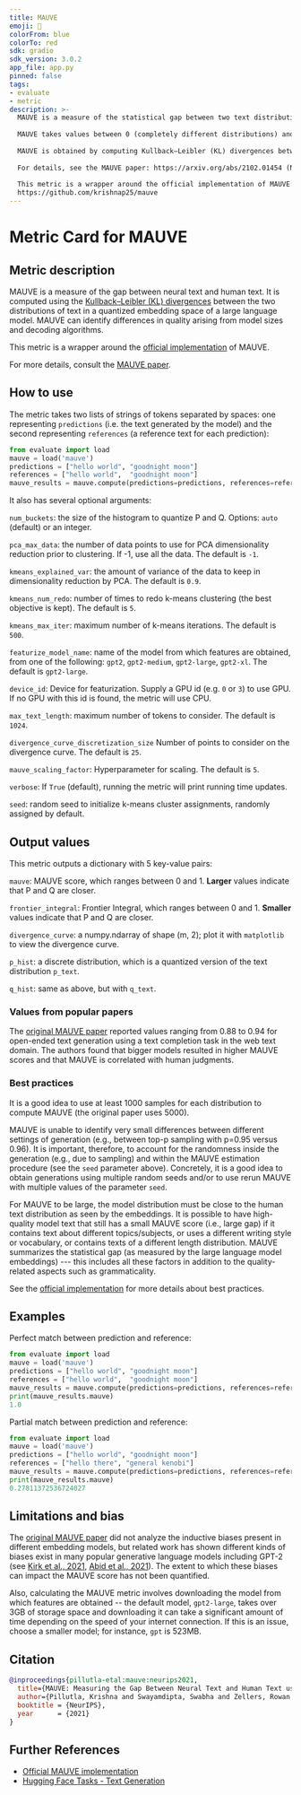 ```yaml
---
title: MAUVE
emoji: 🤗
colorFrom: blue
colorTo: red
sdk: gradio
sdk_version: 3.0.2
app_file: app.py
pinned: false
tags:
- evaluate
- metric
description: >-
  MAUVE is a measure of the statistical gap between two text distributions, e.g., how far the text written by a model is the distribution of human text, using samples from both distributions.
 
  MAUVE takes values between 0 (completely different distributions) and 1 (identical distributions).
 
  MAUVE is obtained by computing Kullback–Leibler (KL) divergences between the two distributions in a quantized embedding space of a large language model. It can quantify differences in the quality of generated text based on the size of the model, the decoding algorithm, and the length of the generated text. MAUVE was found to correlate the strongest with human evaluations over baseline metrics for open-ended text generation.
 
  For details, see the MAUVE paper: https://arxiv.org/abs/2102.01454 (NeurIPS, 2021).
 
  This metric is a wrapper around the official implementation of MAUVE:
  https://github.com/krishnap25/mauve
---
```


# Metric Card for MAUVE

## Metric description

MAUVE is a measure of the gap between neural text and human text. It is computed using the [Kullback–Leibler (KL) divergences](https://en.wikipedia.org/wiki/Kullback%E2%80%93Leibler_divergence) between the two distributions of text in a quantized embedding space of a large language model. MAUVE can identify differences in quality arising from model sizes and decoding algorithms.

This metric is a wrapper around the [official implementation](https://github.com/krishnap25/mauve) of MAUVE.

For more details, consult the [MAUVE paper](https://arxiv.org/abs/2102.01454).

## How to use

The metric takes two lists of strings of tokens separated by spaces: one representing `predictions` (i.e. the text generated by the model) and the second representing `references` (a reference text for each prediction):

```python
from evaluate import load
mauve = load('mauve')
predictions = ["hello world", "goodnight moon"]
references = ["hello world",  "goodnight moon"]
mauve_results = mauve.compute(predictions=predictions, references=references)
```

It also has several optional arguments:

`num_buckets`: the size of the histogram to quantize P and Q. Options: `auto` (default) or an integer.

`pca_max_data`: the number of data points to use for PCA dimensionality reduction prior to clustering. If -1, use all the data. The default is `-1`.

`kmeans_explained_var`: the amount of variance of the data to keep in dimensionality reduction by PCA. The default is `0.9`.

`kmeans_num_redo`: number of times to redo k-means clustering (the best objective is kept). The default is `5`.

`kmeans_max_iter`: maximum number of k-means iterations. The default is `500`.

`featurize_model_name`: name of the model from which features are obtained, from one of the following: `gpt2`, `gpt2-medium`, `gpt2-large`, `gpt2-xl`. The default is `gpt2-large`.

`device_id`: Device for featurization. Supply a GPU id (e.g. `0` or `3`) to use GPU. If no GPU with this id is found, the metric will use CPU.

`max_text_length`: maximum number of tokens to consider. The default is `1024`.

`divergence_curve_discretization_size` Number of points to consider on the divergence curve. The default is `25`.

`mauve_scaling_factor`: Hyperparameter for scaling. The default is `5`.

`verbose`: If `True` (default), running the metric will print running time updates.

`seed`: random seed to initialize k-means cluster assignments, randomly assigned by default.
    


## Output values

This metric outputs a dictionary with 5 key-value pairs:

`mauve`: MAUVE score, which ranges between 0 and 1. **Larger** values indicate that P and Q are closer.

`frontier_integral`: Frontier Integral, which ranges between 0 and 1. **Smaller** values indicate that P and Q are closer.

`divergence_curve`: a numpy.ndarray of shape (m, 2); plot it with `matplotlib` to view the divergence curve.

`p_hist`: a discrete distribution, which is a quantized version of the text distribution `p_text`.
 
`q_hist`: same as above, but with `q_text`.


### Values from popular papers

The [original MAUVE paper](https://arxiv.org/abs/2102.01454) reported values ranging from 0.88 to 0.94 for open-ended text generation using a text completion task in the web text domain. The authors found that bigger models resulted in higher MAUVE scores and that MAUVE is correlated with human judgments.

### Best practices

It is a good idea to use at least 1000 samples for each distribution to compute MAUVE (the original paper uses 5000).

MAUVE is unable to identify very small differences between different settings of generation (e.g., between top-p sampling with p=0.95 versus 0.96). It is important, therefore, to account for the randomness inside the generation (e.g., due to sampling) and within the MAUVE estimation procedure (see the `seed` parameter above). Concretely, it is a good idea to obtain generations using multiple random seeds and/or to use rerun MAUVE with multiple values of the parameter `seed`.

For MAUVE to be large, the model distribution must be close to the human text distribution as seen by the embeddings. It is possible to have high-quality model text that still has a small MAUVE score (i.e., large gap) if it contains text about different topics/subjects, or uses a different writing style or vocabulary, or contains texts of a different length distribution. MAUVE summarizes the statistical gap (as measured by the large language model embeddings) --- this includes all these factors in addition to the quality-related aspects such as grammaticality.

See the [official implementation](https://github.com/krishnap25/mauve#best-practices-for-mauve) for more details about best practices. 


## Examples

Perfect match between prediction and reference:

```python
from evaluate import load
mauve = load('mauve')
predictions = ["hello world", "goodnight moon"]
references = ["hello world",  "goodnight moon"]
mauve_results = mauve.compute(predictions=predictions, references=references)
print(mauve_results.mauve)
1.0
```

Partial match between prediction and reference:

```python
from evaluate import load
mauve = load('mauve')
predictions = ["hello world", "goodnight moon"]
references = ["hello there", "general kenobi"]
mauve_results = mauve.compute(predictions=predictions, references=references)
print(mauve_results.mauve)
0.27811372536724027
```

## Limitations and bias

The [original MAUVE paper](https://arxiv.org/abs/2102.01454) did not analyze the inductive biases present in different embedding models, but related work has shown different kinds of biases exist in many popular generative language models including GPT-2 (see [Kirk et al., 2021](https://arxiv.org/pdf/2102.04130.pdf), [Abid et al., 2021](https://arxiv.org/abs/2101.05783)). The extent to which these biases can impact the MAUVE score has not been quantified.

Also, calculating the MAUVE metric involves downloading the model from which features are obtained -- the default model, `gpt2-large`, takes over 3GB of storage space and downloading it can take a significant amount of time depending on the speed of your internet connection. If this is an issue, choose a smaller model; for instance, `gpt` is 523MB.


## Citation

```bibtex
@inproceedings{pillutla-etal:mauve:neurips2021,
  title={MAUVE: Measuring the Gap Between Neural Text and Human Text using Divergence Frontiers},
  author={Pillutla, Krishna and Swayamdipta, Swabha and Zellers, Rowan and Thickstun, John and Welleck, Sean and Choi, Yejin and Harchaoui, Zaid},
  booktitle = {NeurIPS},
  year  	= {2021}
}
```

## Further References
- [Official MAUVE implementation](https://github.com/krishnap25/mauve)
- [Hugging Face Tasks - Text Generation](https://huggingface.co/tasks/text-generation)


